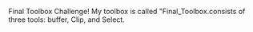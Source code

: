 Final Toolbox Challenge!
My toolbox is called "Final_Toolbox.consists of three tools: buffer, Clip, and Select. 
